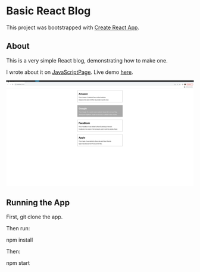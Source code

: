 # Basic React Blog

This project was bootstrapped with [Create React App](https://github.com/facebook/create-react-app).

## About

This is a very simple React blog, demonstrating how to make one.

I wrote about it on [JavaScriptPage](https://javascriptpage.com/building-simple-blog-using-react). Live demo [here](https://blog-basic.s3.amazonaws.com/index.html).

![basic blog](./public/blog_basic_react.png)

## Running the App

First, git clone the app.

Then run:

npm install

Then:

npm start

